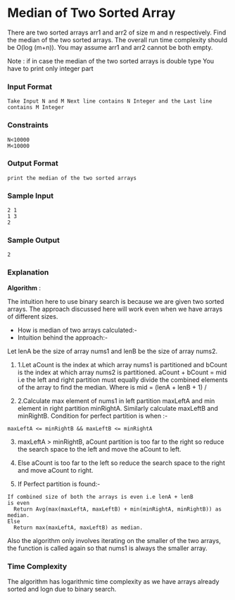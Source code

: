 # Median of Two Sorted Array

There are two sorted arrays arr1 and arr2 of size m and n respectively.
Find the median of the two sorted arrays. The overall run time complexity should be O(log (m+n)).
You may assume arr1 and arr2 cannot be both empty.

Note : if in case the median of the two sorted arrays is double type You have to print only integer part

### Input Format

```
Take Input N and M Next line contains N Integer and the Last line contains M Integer
```

### Constraints

```
N<10000
M<10000
```

### Output Format

```
print the median of the two sorted arrays
```

### Sample Input

```
2 1
1 3
2
```

### Sample Output

```
2
```

### Explanation

**Algorithm** :

The intuition here to use binary search is because we are given two sorted arrays.
The approach discussed here will work even when we have arrays of different sizes.

- How is median of two arrays calculated:-
- Intuition behind the approach:-

Let lenA be the size of array nums1 and lenB be the size of array nums2.

1. 1.Let aCount is the index at which array nums1 is partitioned and bCount is the index at which array nums2 is partitioned. aCount + bCount = mid i.e the left and right partition must equally divide the combined elements of the array to find the median. Where is mid = (lenA + lenB + 1) /

2. 2.Calculate max element of nums1 in left partition maxLeftA and min element in right partition minRightA. Similarly calculate maxLeftB and minRightB. Condition for perfect partition is when :-

```
maxLeftA <= minRightB && maxLeftB <= minRightA
```

3. maxLeftA > minRightB, aCount partition is too far to the right so reduce the search space to the left and move the aCount to left.

4. Else aCount is too far to the left so reduce the search space to the right and move aCount to right.

5. If Perfect partition is found:-

```
If combined size of both the arrays is even i.e lenA + lenB
is even
  Return Avg(max(maxLeftA, maxLeftB) + min(minRightA, minRightB)) as median.
Else
  Return max(maxLeftA, maxLeftB) as median.
```

Also the algorithm only involves iterating on the smaller of the two arrays, the function is called again so that nums1 is always the smaller array.

### Time Complexity

The algorithm has logarithmic time complexity as we have arrays already sorted and logn due to binary search.
